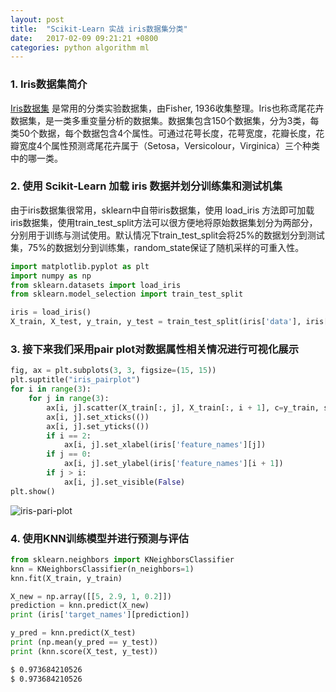 ```yaml
---
layout: post
title:  "Scikit-Learn 实战 iris数据集分类"
date:   2017-02-09 09:21:21 +0800
categories: python algorithm ml
---
```



### 1. Iris数据集简介
[Iris数据集](http://archive.ics.uci.edu/ml/datasets/Iris) 是常用的分类实验数据集，由Fisher, 1936收集整理。Iris也称鸢尾花卉数据集，是一类多重变量分析的数据集。数据集包含150个数据集，分为3类，每类50个数据，每个数据包含4个属性。可通过花萼长度，花萼宽度，花瓣长度，花瓣宽度4个属性预测鸢尾花卉属于（Setosa，Versicolour，Virginica）三个种类中的哪一类。

### 2.  使用 Scikit-Learn 加载 iris 数据并划分训练集和测试机集

由于iris数据集很常用，sklearn中自带iris数据集，使用 load_iris 方法即可加载iris数据集，使用train_test_split方法可以很方便地将原始数据集划分为两部分，分别用于训练与测试使用。默认情况下train_test_split会将25%的数据划分到测试集，75%的数据划分到训练集，random_state保证了随机采样的可重入性。

```python
import matplotlib.pyplot as plt
import numpy as np
from sklearn.datasets import load_iris
from sklearn.model_selection import train_test_split

iris = load_iris()
X_train, X_test, y_train, y_test = train_test_split(iris['data'], iris['target'], random_state=0)
```

### 3. 接下来我们采用pair plot对数据属性相关情况进行可视化展示

```python
fig, ax = plt.subplots(3, 3, figsize=(15, 15))
plt.suptitle("iris_pairplot")
for i in range(3):
    for j in range(3):
        ax[i, j].scatter(X_train[:, j], X_train[:, i + 1], c=y_train, s=60)
        ax[i, j].set_xticks(())
        ax[i, j].set_yticks(())
        if i == 2:
            ax[i, j].set_xlabel(iris['feature_names'][j])
        if j == 0:
            ax[i, j].set_ylabel(iris['feature_names'][i + 1])
        if j > i:
            ax[i, j].set_visible(False)
plt.show()
```

![iris-pari-plot](http://7xqhkl.com1.z0.glb.clouddn.com/iris-pair-plot.png "iris-pari-plot")

### 4. 使用KNN训练模型并进行预测与评估

```python
from sklearn.neighbors import KNeighborsClassifier
knn = KNeighborsClassifier(n_neighbors=1)
knn.fit(X_train, y_train)
```
```python
X_new = np.array([[5, 2.9, 1, 0.2]])
prediction = knn.predict(X_new)
print (iris['target_names'][prediction])
```
```python
y_pred = knn.predict(X_test)
print (np.mean(y_pred == y_test))
print (knn.score(X_test, y_test))
```

```zsh
$ 0.973684210526
$ 0.973684210526
```

